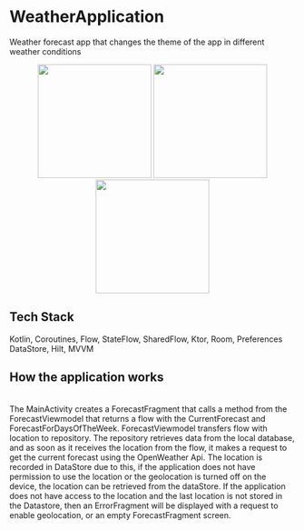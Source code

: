 # WeatherApplication

 Weather forecast app that changes the theme of the app in different weather conditions
  <div align="center">
  <img src="https://user-images.githubusercontent.com/44583642/125308681-c86a9000-e339-11eb-9f88-b633405e6988.jpg" width="200" />
  <img src="https://user-images.githubusercontent.com/44583642/125308683-c86a9000-e339-11eb-8e80-d6cef07b3cec.jpg" width="200" />
  <img src="https://user-images.githubusercontent.com/44583642/125308671-c7396300-e339-11eb-8435-29b8eba903ba.jpg" width="200" />
</div>

<h2> Tech Stack</h2>
Kotlin, Coroutines, Flow, StateFlow, SharedFlow, Ktor, Room, Preferences DataStore, Hilt, MVVM
<br/>
<h2>How the application works</h2>
<br/>
The MainActivity creates a ForecastFragment that calls a method from the ForecastViewmodel that returns a flow with the CurrentForecast and ForecastForDaysOfTheWeek. ForecastViewmodel transfers flow with location to repository. The repository retrieves data from the local database, and as soon as it receives the location from the flow, it makes a request to get the current forecast using the OpenWeather Api. The location is recorded in DataStore due to this, if the application does not have permission to use the location or the geolocation is turned off on the device, the location can be retrieved from the dataStore. If the application does not have access to the location and the last location is not stored in the Datastore, then an ErrorFragment will be displayed with a request to enable geolocation, or an empty ForecastFragment screen.

